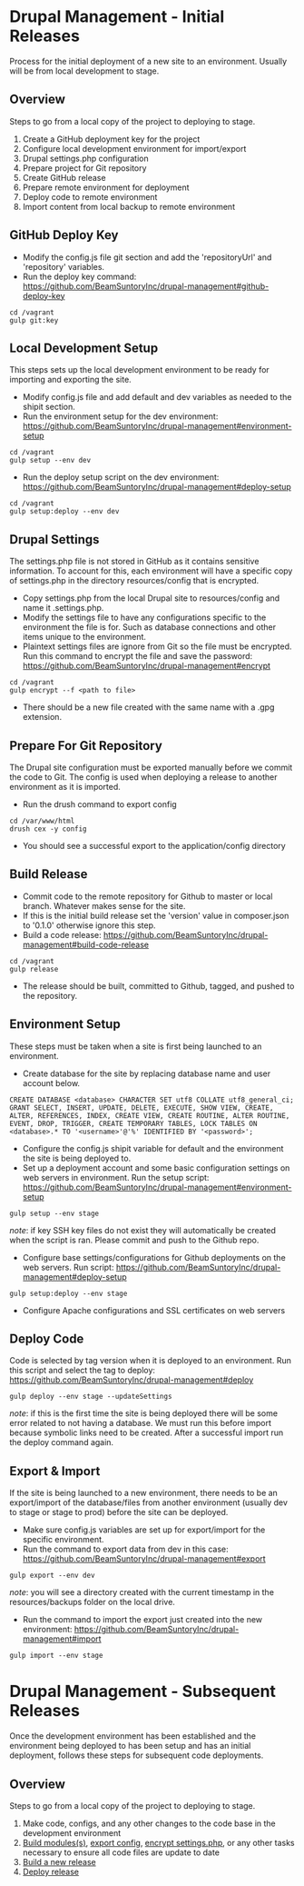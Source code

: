 # Drupal Management - Initial Releases
Process for the initial deployment of a new site to an environment. Usually will be from local development to stage.

## Overview
Steps to go from a local copy of the project to deploying to stage.
1.  Create a GitHub deployment key for the project
1.  Configure local development environment for import/export
1.  Drupal settings.php configuration
1.  Prepare project for Git repository
1.  Create GitHub release
1.  Prepare remote environment for deployment
1.  Deploy code to remote environment
1.  Import content from local backup to remote environment

## GitHub Deploy Key
* Modify the config.js file git section and add the 'repositoryUrl' and 'repository' variables.
* Run the deploy key command: https://github.com/BeamSuntoryInc/drupal-management#github-deploy-key
~~~
cd /vagrant
gulp git:key
~~~

## Local Development Setup
This steps sets up the local development environment to be ready for importing and exporting the site. 
* Modify config.js file and add default and dev variables as needed to the shipit section.
* Run the environment setup for the dev environment: https://github.com/BeamSuntoryInc/drupal-management#environment-setup
~~~
cd /vagrant
gulp setup --env dev
~~~
* Run the deploy setup script on the dev environment: https://github.com/BeamSuntoryInc/drupal-management#deploy-setup
~~~
cd /vagrant
gulp setup:deploy --env dev
~~~
## Drupal Settings
The settings.php file is not stored in GitHub as it contains sensitive information. To account for this, each environment will have a specific copy of settings.php in the directory resources/config that is encrypted.
* Copy settings.php from the local Drupal site to resources/config and name it <environment>.settings.php.
* Modify the settings file to have any configurations specific to the environment the file is for. Such as database connections and other items unique to the environment.
* Plaintext settings files are ignore from Git so the file must be encrypted. Run this command to encrypt the file and save the password: https://github.com/BeamSuntoryInc/drupal-management#encrypt
~~~
cd /vagrant
gulp encrypt --f <path to file>
~~~
* There should be a new file created with the same name with a .gpg extension.
## Prepare For Git Repository
The Drupal site configuration must be exported manually before we commit the code to Git. The config is used when deploying a release to another environment as it is imported.
* Run the drush command to export config
~~~
cd /var/www/html
drush cex -y config
~~~
* You should see a successful export to the application/config directory
## Build Release
* Commit code to the remote repository for Github to master or local branch. Whatever makes sense for the site.
* If this is the initial build release set the 'version' value in composer.json to '0.1.0' otherwise ignore this step.
* Build a code release: https://github.com/BeamSuntoryInc/drupal-management#build-code-release
~~~
cd /vagrant
gulp release
~~~
* The release should be built, committed to Github, tagged, and pushed to the repository.
## Environment Setup
These steps must be taken when a site is first being launched to an environment.
* Create database for the site by replacing database name and user account below.
~~~
CREATE DATABASE <database> CHARACTER SET utf8 COLLATE utf8_general_ci;
GRANT SELECT, INSERT, UPDATE, DELETE, EXECUTE, SHOW VIEW, CREATE, ALTER, REFERENCES, INDEX, CREATE VIEW, CREATE ROUTINE, ALTER ROUTINE, EVENT, DROP, TRIGGER, CREATE TEMPORARY TABLES, LOCK TABLES ON <database>.* TO '<username>'@'%' IDENTIFIED BY '<password>';
~~~
* Configure the config.js shipit variable for default and the environment the site is being deployed to.
* Set up a deployment account and some basic configuration settings on web servers in environment. Run the setup script: https://github.com/BeamSuntoryInc/drupal-management#environment-setup
~~~
gulp setup --env stage
~~~
*note*: if key SSH key files do not exist they will automatically be created when the script is ran. Please commit and push to the Github repo.
* Configure base settings/configurations for Github deployments on the web servers. Run script: https://github.com/BeamSuntoryInc/drupal-management#deploy-setup
~~~
gulp setup:deploy --env stage
~~~
* Configure Apache configurations and SSL certificates on web servers
## Deploy Code
Code is selected by tag version when it is deployed to an environment. Run this script and select the tag to deploy: https://github.com/BeamSuntoryInc/drupal-management#deploy
~~~
gulp deploy --env stage --updateSettings
~~~
*note*: if this is the first time the site is being deployed there will be some error related to not having a database. We must run this before import because symbolic links need to be created. After a successful import run the deploy command again.
## Export & Import
If the site is being launched to a new environment, there needs to be an export/import of the database/files from another environment (usually dev to stage or stage to prod) before the site can be deployed.
* Make sure config.js variables are set up for export/import for the specific environment.
* Run the command to export data from dev in this case: https://github.com/BeamSuntoryInc/drupal-management#export
~~~
gulp export --env dev
~~~
*note*: you will see a directory created with the current timestamp in the resources/backups folder on the local drive.
* Run the command to import the export just created into the new environment: https://github.com/BeamSuntoryInc/drupal-management#import
~~~
gulp import --env stage
~~~

# Drupal Management - Subsequent Releases
Once the development environment has been established and the environment being deployed to has been setup and has an initial deployment, follows these steps for subsequent code deployments.

## Overview
Steps to go from a local copy of the project to deploying to stage.
1.  Make code, configs, and any other changes to the code base in the development environment
1.  [Build modules(s)](https://github.com/BeamSuntoryInc/drupal-management#build-code), [export config](https://github.com/BeamSuntoryInc/drupal-management/blob/master/RELEASES.md#prepare-for-git-repository), [encrypt settings.php](https://github.com/BeamSuntoryInc/drupal-management/blob/master/RELEASES.md#drupal-settings), or any other tasks necessary to ensure all code files are update to date
1.  [Build a new release](https://github.com/BeamSuntoryInc/drupal-management/blob/master/RELEASES.md#build-release)
1.  [Deploy release](https://github.com/BeamSuntoryInc/drupal-management/blob/master/README.md#deploy)


